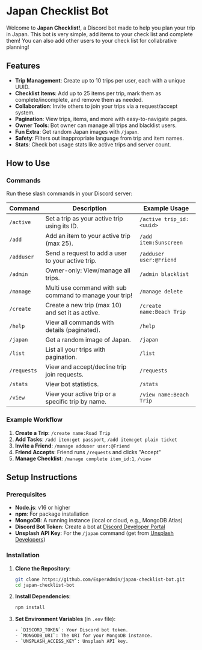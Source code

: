 # Japan Checklist Bot

Welcome to **Japan Checklist!**, a Discord bot made to help you plan your trip in Japan. This bot is very simple, add items to your check list and complete them! You can also add other users to your check list for collabrative planning!


## Features

- **Trip Management**: Create up to 10 trips per user, each with a unique UUID.
- **Checklist Items**: Add up to 25 items per trip, mark them as complete/incomplete, and remove them as needed.
- **Collaboration**: Invite others to join your trips via a request/accept system.
- **Pagination**: View trips, items, and more with easy-to-navigate pages.
- **Owner Tools**: Bot owner can manage all trips and blacklist users.
- **Fun Extra**: Get random Japan images with `/japan`.
- **Safety**: Filters out inappropriate language from trip and item names.
- **Stats**: Check bot usage stats like active trips and server count.

## How to Use

### Commands
Run these slash commands in your Discord server:

| Command           | Description                                          | Example Usage                  |
|-------------------|------------------------------------------------------|--------------------------------|
| `/active`         | Set a trip as your active trip using its ID.         | `/active trip_id:<uuid>`       |
| `/add`            | Add an item to your active trip (max 25).            | `/add item:Sunscreen`          |
| `/adduser`        | Send a request to add a user to your active trip.    | `/adduser user:@Friend`        |
| `/admin`          | Owner-only: View/manage all trips.                   | `/admin blacklist`             |
| `/manage`         | Multi use command with sub command to manage your trip! | `/manage delete`            |
| `/create`         | Create a new trip (max 10) and set it as active.     | `/create name:Beach Trip`      |
| `/help`           | View all commands with details (paginated).          | `/help`                        |
| `/japan`          | Get a random image of Japan.                         | `/japan`                       |
| `/list`           | List all your trips with pagination.                 | `/list`                        |
| `/requests`       | View and accept/decline trip join requests.          | `/requests`                    |
| `/stats`          | View bot statistics.                                 | `/stats`                       |
| `/view`           | View your active trip or a specific trip by name.    | `/view name:Beach Trip`        |

### Example Workflow
1. **Create a Trip**: `/create name:Road Trip`
2. **Add Tasks**: `/add item:get passport`, `/add item:get plain ticket`
3. **Invite a Friend**: `/manage adduser user:@Friend`
4. **Friend Accepts**: Friend runs `/requests` and clicks "Accept"
5. **Manage Checklist**: `/manage complete item_id:1`, `/view`

## Setup Instructions

### Prerequisites
- **Node.js**: v16 or higher
- **npm**: For package installation
- **MongoDB**: A running instance (local or cloud, e.g., MongoDB Atlas)
- **Discord Bot Token**: Create a bot at [Discord Developer Portal](https://discord.com/developers/applications)
- **Unsplash API Key**: For the `/japan` command (get from [Unsplash Developers](https://unsplash.com/developers))

### Installation
1. **Clone the Repository**:
   ```bash
   git clone https://github.com/EsperAdmin/japan-checklist-bot.git
   cd japan-checklist-bot
   
2. **Install Dependencies**: 
   ```bash
   npm install
   
3. **Set Environment Variables** (in `.env` file):
   ```bash
   - `DISCORD_TOKEN`: Your Discord bot token.
   - `MONGODB_URI`: The URI for your MongoDB instance.
   - `UNSPLASH_ACCESS_KEY`: Unsplash API key.




